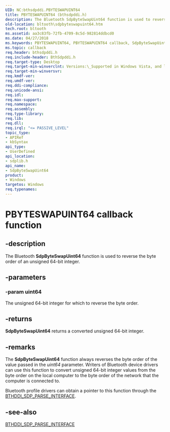 ```yaml
---
UID: NC:bthsdpddi.PBYTESWAPUINT64
title: PBYTESWAPUINT64 (bthsdpddi.h)
description: The Bluetooth SdpByteSwapUint64 function is used to reverse the byte order of an unsigned 64-bit integer.
old-location: bltooth\sdpbyteswapuint64.htm
tech.root: bltooth
ms.assetid: aa3c83fb-72fb-4709-8c5d-982814ddbcd0
ms.date: 04/27/2018
ms.keywords: PBYTESWAPUINT64, PBYTESWAPUINT64 callback, SdpByteSwapUint64, SdpByteSwapUint64 callback function [Bluetooth Devices], bltooth.sdpbyteswapuint64, bth_funcs_b5fdae49-077b-43f8-a4c2-cd380422d560.xml, sdplib/SdpByteSwapUint64
ms.topic: callback
req.header: bthsdpddi.h
req.include-header: BthSdpddi.h
req.target-type: Desktop
req.target-min-winverclnt: Versions:\_Supported in Windows Vista, and later.
req.target-min-winversvr: 
req.kmdf-ver: 
req.umdf-ver: 
req.ddi-compliance: 
req.unicode-ansi: 
req.idl: 
req.max-support: 
req.namespace: 
req.assembly: 
req.type-library: 
req.lib: 
req.dll: 
req.irql: "<= PASSIVE_LEVEL"
topic_type:
- APIRef
- kbSyntax
api_type:
- UserDefined
api_location:
- sdplib.h
api_name:
- SdpByteSwapUint64
product:
- Windows
targetos: Windows
req.typenames: 
---
```


# PBYTESWAPUINT64 callback function


## -description


The Bluetooth 
  <b>SdpByteSwapUint64</b> function is used to reverse the byte order of an unsigned 64-bit integer.


## -parameters




### -param uint64

The unsigned 64-bit integer for which to reverse the byte order.


## -returns



<b>SdpByteSwapUint64</b> returns a converted unsigned 64-bit integer.




## -remarks



The 
    <b>SdpByteSwapUint64</b> function always reverses the byte order of the value passed in the 
    <i>uint64</i> parameter. Writers of Bluetooth device drivers can use this function to convert unsigned
    64-bit integer values from the byte order on the local computer to the byte order of the network that the
    computer is connected to.

Bluetooth profile drivers can obtain a pointer to this function through the 
    <a href="https://msdn.microsoft.com/library/windows/hardware/ff536636">BTHDDI_SDP_PARSE_INTERFACE</a>.




## -see-also




<a href="https://msdn.microsoft.com/library/windows/hardware/ff536636">BTHDDI_SDP_PARSE_INTERFACE</a>
 

 

